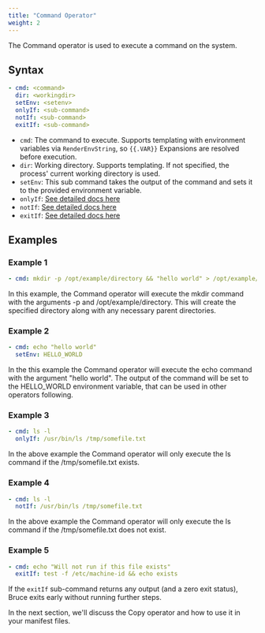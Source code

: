 ```yaml
---
title: "Command Operator"
weight: 2
---
```

The Command operator is used to execute a command on the system.

## Syntax

```yaml
- cmd: <command>
  dir: <workingdir>
  setEnv: <setenv>
  onlyIf: <sub-command>
  notIf: <sub-command>
  exitIf: <sub-command>
```
* `cmd`: The command to execute. Supports templating with environment variables via `RenderEnvString`, so `{{.VAR}}` Expansions are resolved before execution.
* `dir`: Working directory. Supports templating. If not specified, the process' current working directory is used.
* `setEnv`: This sub command takes the output of the command and sets it to the provided environment variable.
* `onlyIf`: [See detailed docs here](/operators/sub-commands)
* `notIf`: [See detailed docs here](/operators/sub-commands)
* `exitIf`: [See detailed docs here](/operators/sub-commands)

## Examples
### Example 1
```yaml
- cmd: mkdir -p /opt/example/directory && "hello world" > /opt/example/directory/output.txt
```
In this example, the Command operator will execute the mkdir command with the arguments -p and /opt/example/directory. This will create the specified directory along with any necessary parent directories.

### Example 2

```yaml
- cmd: echo "hello world"
  setEnv: HELLO_WORLD
```
In the this example the Command operator will execute the echo command with the argument "hello world". The output of the command will be set to the HELLO_WORLD environment variable, that can be used in other operators following.

### Example 3

```yaml
- cmd: ls -l
  onlyIf: /usr/bin/ls /tmp/somefile.txt
```
In the above example the Command operator will only execute the ls command if the /tmp/somefile.txt exists.

### Example 4

```yaml
- cmd: ls -l
  notIf: /usr/bin/ls /tmp/somefile.txt
```
In the above example the Command operator will only execute the ls command if the /tmp/somefile.txt does not exist.

### Example 5

```yaml
- cmd: echo "Will not run if this file exists"
  exitIf: test -f /etc/machine-id && echo exists
```
If the `exitIf` sub-command returns any output (and a zero exit status), Bruce exits early without running further steps.

In the next section, we'll discuss the Copy operator and how to use it in your manifest files.